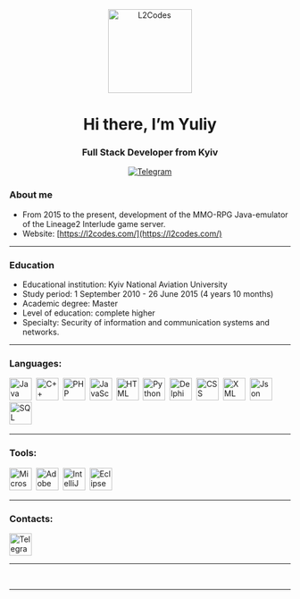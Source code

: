 <div id="logo" align="center">
  <a href="https://l2codes.com/">
    <img src="https://forum.l2codes.com/uploads/monthly_2022_11/cat-mini2.png.057199d582ff5499186cbd7db9e3d3a3.png" alt="L2Codes" width="150" />
  </a>
</div>

<h1 id="text-h1" align="center">
	<span class="math display">Hi there, I’m Yuliy</span>
</h1>
<h3 id="text-h3" align="center">
	<span class="math display">Full Stack Developer from Kyiv</span>
</h3>

<div id="socials" align="center">
  <a href="https://l2codes.t.me/">
    <img src="https://l2codes.com/svg/tele.png" alt="Telegram"/>
  </a>
</div>

### About me

- From 2015 to the present, development of the MMO-RPG Java-emulator of the Lineage2 Interlude game server.
- Website: [https://l2codes.com/](https://l2codes.com/)

---

### Education

- Educational institution: Kyiv National Aviation University
- Study period: 1 September 2010 - 26 June 2015 (4 years 10 months)
- Academic degree: Master
- Level of education: complete higher
- Specialty: Security of information and communication systems and networks.

---

### Languages:

<img src="https://l2codes.com/svg/languages/java_original_wordmark_logo_icon_146459.png" title="Java" width="40" height="40"/>&nbsp;
<img src="https://l2codes.com/svg/languages/c-plus-plus.png" title="C++" width="40" height="40"/>&nbsp;
<img src="https://l2codes.com/svg/languages/php_icon_130857.png" title="PHP" width="40" height="40"/>&nbsp;
<img src="https://l2codes.com/svg/languages/javascript_vertical_logo_icon_168606.png" title="JavaScript" width="40" height="40"/>&nbsp;
<img src="https://l2codes.com/svg/languages/HTML_29706.png" title="HTML" width="40" height="40"/>&nbsp;
<img src="https://l2codes.com/svg/languages/python_vertical_logo_icon_168039.png" title="Python" width="40" height="40"/>&nbsp;
<img src="https://l2codes.com/svg/languages/file_type_delphi_icon_130648.png" title="Delphi" width="40" height="40"/>&nbsp;
<img src="https://l2codes.com/svg/languages/css_filetype_icon_177544.png" title="CSS" width="40" height="40"/>&nbsp;
<img src="https://l2codes.com/svg/languages/xml_filetype_icon_177509.png" title="XML" width="40" height="40"/>&nbsp;
<img src="https://l2codes.com/svg/languages/json_filetype_icon_177531.png" title="Json" width="40" height="40"/>&nbsp;
<img src="https://l2codes.com/svg/languages/icon_sql_256_30046.png" title="SQL" width="40" height="40"/>&nbsp;

---

### Tools:

<img src="https://l2codes.com/svg/tools/microsoft_visual_studio_code_alt_macos_bigsur_icon_189955.png" title="Microsoft Visual Studio" width="40" height="40"/>&nbsp;
<img src="https://l2codes.com/svg/tools/Photoshop_icon-icons.com_54938.png" title="Adobe Photoshop" width="40" height="40"/>&nbsp;
<img src="https://l2codes.com/svg/tools/intellij_macos_bigsur_icon_190061.png" title="IntelliJ IDEA" width="40" height="40"/>&nbsp;
<img src="https://l2codes.com/svg/tools/eclipse_10124.png" title="Eclipse" width="40" height="40"/>&nbsp;

---

### Contacts:

<a href="https://l2codes.t.me/">
  <img src="https://l2codes.com/svg/contacs/1486146469-telegram_79439.png" width="40" height="40" alt="Telegram" />
</a>

---

<div id="stat" align="center">
  <img src="https://github-profile-summary-cards.vercel.app/api/cards/profile-details?username=ncsSpawN&theme=github_dark" alt=""/>
  <img src="https://github-profile-summary-cards.vercel.app/api/cards/most-commit-language?username=ncsSpawN&theme=github_dark" alt=""/>
  <img src="https://github-profile-summary-cards.vercel.app/api/cards/stats?username=ncsSpawN&theme=github_dark" alt=""/>
</div>

---
